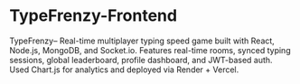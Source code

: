 # TypeFrenzy-Frontend
TypeFrenzy– Real-time multiplayer typing speed game built with React, Node.js, MongoDB, and Socket.io. Features real-time rooms, synced typing sessions, global leaderboard, profile dashboard, and JWT-based auth. Used Chart.js for analytics and deployed via Render + Vercel.
